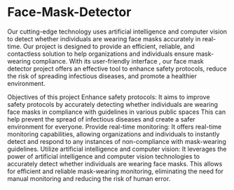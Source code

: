 # Face-Mask-Detector
Our cutting-edge technology uses artificial intelligence and computer vision to detect whether individuals are wearing face masks accurately in real-time. Our project is designed to provide an efficient, reliable, and contactless solution to help organizations and individuals ensure mask-wearing compliance. With its user-friendly interface , our face mask detector project offers an effective tool to enhance safety protocols, reduce the risk of spreading infectious diseases, and promote a healthier environment.

Objectives of this project
Enhance safety protocols: It aims to improve safety protocols by accurately detecting whether individuals are wearing face masks in compliance with guidelines in various public spaces This can help prevent the spread of infectious diseases and create a safer environment for everyone.
Provide real-time monitoring: It offers real-time monitoring capabilities, allowing organizations and individuals to instantly detect and respond to any instances of non-compliance with mask-wearing guidelines.
Utilize artificial intelligence and computer vision: It leverages the power of artificial intelligence and computer vision technologies to accurately detect whether individuals are wearing face masks. This allows for efficient and reliable mask-wearing monitoring, eliminating the need for manual monitoring and reducing the risk of human error.
